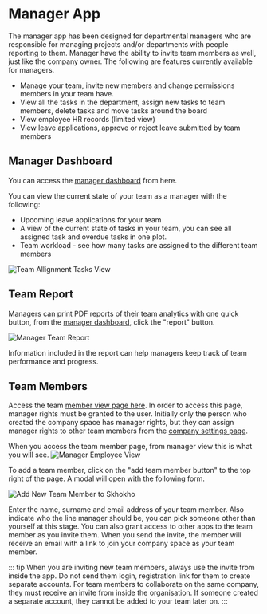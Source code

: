 # Manager App

The manager app has been designed for departmental managers who are responsible for managing projects and/or departments with people reporting to them. Manager have the ability to invite team members as well, just like the company owner.
The following are features currently available for managers.

* Manage your team, invite new members and change permissions members in your team have.
* View all the tasks in the department, assign new tasks to team members, delete tasks and move tasks around the board
* View employee HR records (limited view)
* View leave applications, approve or reject leave submitted by team members


## Manager Dashboard

You can access the [manager dashboard](https://skhokho.io/management/manager-dashboard) from here.

You can view the current state of your team as a manager with the following:
* Upcoming leave applications for your team
* A view of the current state of tasks in your team, you can see all assigned task and overdue tasks in one plot.
* Team workload - see how many tasks are assigned to the different team members

![Team Allignment Tasks View](/img/team_manager_dashboard.png)


## Team Report
Managers can print PDF reports of their team analytics with one quick button, from the [manager dashboard](https://skhokho.io/management/manager-dashboard), click the "report" button.

![Manager Team Report](/img/manager_pdf_report.png)


Information included in the report can help managers keep track of team performance and progress.

## Team Members

Access the team [member view page here](https://skhokho.io/management/team/view). In order to access this page, manager rights must be granted to the user. Initially only the person who created the company space has manager rights, but they can assign manager rights to other team members from the [company settings page](https://skhokho.io/space/settings).

When you access the team member page, from manager view this is what you will see.
![Manager Employee View](/img/team_members.png)

To add a team member, click on the "add team member button" to the top right of the page. A modal will open with the following form.

![Add New Team Member to Skhokho](/img/add_member.png)

Enter the name, surname and email address of your team member. Also indicate who the line manager should be, you can pick someone other than yourself at this stage. You can also grant access to other apps to the team member as you invite them.
When you send the invite, the member will receive an email with a link to join your company space as your team member.

::: tip
When you are inviting new team members, always use the invite from inside the app. Do not send them login, registration link for them to create separate accounts. For team members to collaborate on the same company, they must receive an invite from inside the organisation. If someone created a separate account, they cannot be added to your team later on.
:::
